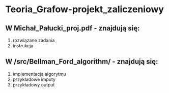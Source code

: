 # Teoria_Grafow-projekt_zaliczeniowy

## W Michał_Pałucki_proj.pdf - znajdują się:
1. rozwiązane zadania
2. instrukcja
## W /src/Bellman_Ford_algorithm/ - znajdują się:
1. implementacja algorytmu
2. przykładowe imputy
3. przykładowy output
